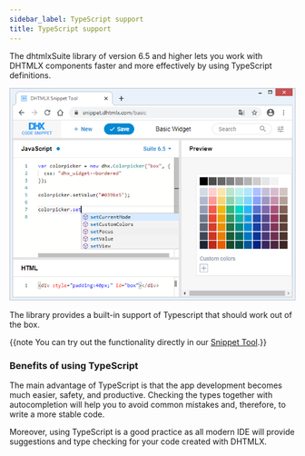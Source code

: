 ```yaml
---
sidebar_label: TypeScript support
title: TypeScript support
---          
```


The dhtmlxSuite library of version 6.5 and higher lets you work with DHTMLX components faster and more effectively by using TypeScript definitions.

![](../assets/guides/typescript1.png)

The library provides a built-in support of Typescript that should work out of the box.

{{note You can try out the functionality directly in our <a href="https://snippet.dhtmlx.com/basic"  target="_blank">Snippet Tool</a>.}}

### Benefits of using TypeScript 

The main advantage of TypeScript is that the app development becomes much easier, safety, and productive. Checking the types together with autocompletion will help you to avoid common mistakes and, therefore, to write a more stable code.  

Moreover, using TypeScript is a good practice as all modern IDE will provide suggestions and type checking for your code created with DHTMLX.